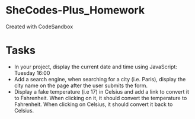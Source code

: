 # SheCodes-Plus_Homework
Created with CodeSandbox

# Tasks

* In your project, display the current date and time using JavaScript: Tuesday 16:00
* Add a search engine, when searching for a city (i.e. Paris), display the city name on the page after the user submits the form.
* Display a fake temperature (i.e 17) in Celsius and add a link to convert it to Fahrenheit. When clicking on it, it should convert the temperature to Fahrenheit. When clicking on Celsius, it should convert it back to Celsius.
